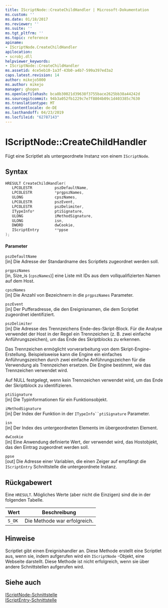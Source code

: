 ```yaml
---
title: IScriptNode::CreateChildHandler | Microsoft-Dokumentation
ms.custom: ''
ms.date: 01/18/2017
ms.reviewer: ''
ms.suite: ''
ms.tgt_pltfrm: ''
ms.topic: reference
apiname:
- IScriptNode.CreateChildHandler
apilocation:
- scrobj.dll
helpviewer_keywords:
- IScriptNode::CreateChildHandler
ms.assetid: 4ce5eb10-1a3f-43b0-a4b7-599a397ed3a2
caps.latest.revision: 14
author: mikejo5000
ms.author: mikejo
manager: ghogen
ms.openlocfilehash: bca8b30021d39638f3755bace2625bb38a44242d
ms.sourcegitcommit: 94b3a052fb1229c7e7f8804b09c1d403385c7630
ms.translationtype: MT
ms.contentlocale: de-DE
ms.lasthandoff: 04/23/2019
ms.locfileid: "62787143"
---
```

# <a name="iscriptnodecreatechildhandler"></a>IScriptNode::CreateChildHandler
Fügt eine Scriptlet als untergeordnete Instanz von einem `IScriptNode`.  
  
## <a name="syntax"></a>Syntax  
  
```cpp
HRESULT CreateChildHandler(  
   LPCOLESTR          pszDefaultName,  
   LPCOLESTR          *prgpszNames,  
   ULONG              cpszNames,  
   LPCOLESTR          pszEvent,  
   LPCOLESTR          pszDelimiter,  
   ITypeInfo*         ptiSignature,  
   ULONG              iMethodSignature,  
   ULONG              isn,  
   DWORD              dwCookie,  
   IScriptEntry       **ppse  
);  
```  
  
#### <a name="parameters"></a>Parameter  
 `pszDefaultName`  
 [in] Die Adresse der Standardname des Scriptlets zugeordnet werden soll.  
  
 `prgpszNames`  
 [in, Size_is (`cpszNames`)] eine Liste mit IDs aus dem vollqualifizierten Namen auf dem Host.  
  
 `cpszNames`  
 [in] Die Anzahl von Bezeichnern in die `prgpszNames` Parameter.  
  
 `pszEvent`  
 [in] Der Pufferadresse, die den Ereignisnamen, die dem Scriptlet zugeordnet identifiziert.  
  
 `pszDelimiter`  
 [in] Die Adresse des Trennzeichens Ende-des-Skript-Block. Für die Analyse verwendet der Host in der Regel ein Trennzeichen (z. B. zwei einfache Anführungszeichen), um das Ende des Skriptblocks zu erkennen.  
  
 Das Trennzeichen ermöglicht vorverarbeitung von dem Skript-Engine-Erstellung. Beispielsweise kann die Engine ein einfaches Anführungszeichen durch zwei einfache Anführungszeichen für die Verwendung als Trennzeichen ersetzen. Die Engine bestimmt, wie das Trennzeichen verwendet wird.  
  
 Auf NULL festgelegt, wenn kein Trennzeichen verwendet wird, um das Ende der Skriptblock zu identifizieren.  
  
 `ptiSignature`  
 [in] Die Typinformationen für ein Funktionsobjekt.  
  
 `iMethodSignature`  
 [in] Der Index der Funktion in der `ITypeInfo``ptiSignature` Parameter.  
  
 `isn`  
 [in] Der Index des untergeordneten Elements im übergeordneten Element.  
  
 `dwCookie`  
 [in] Eine Anwendung definierte Wert, der verwendet wird, das Hostobjekt, das den Eintrag zugeordnet werden soll.  
  
 `ppse`  
 [out] Die Adresse einer Variablen, die einen Zeiger auf empfängt die `IScriptEntry` Schnittstelle die untergeordnete Instanz.  
  
## <a name="return-value"></a>Rückgabewert  
 Eine `HRESULT`. Mögliches Werte (aber nicht die Einzigen) sind die in der folgenden Tabelle.  
  
|Wert|Beschreibung|  
|-----------|-----------------|  
|`S_OK`|Die Methode war erfolgreich.|  
  
## <a name="remarks"></a>Hinweise  
 Scriptlet gibt einen Ereignishandler an. Diese Methode erstellt eine Scriptlet aus, wenn sie, indem aufgerufen wird ein `IScriptNode` -Objekt, eine Webseite darstellt. Diese Methode ist nicht erfolgreich, wenn sie über andere Schnittstellen aufgerufen wird.  
  
## <a name="see-also"></a>Siehe auch  
 [IScriptNode-Schnittstelle](../../winscript/reference/iscriptnode-interface.md)   
 [IScriptEntry-Schnittstelle](../../winscript/reference/iscriptentry-interface.md)
